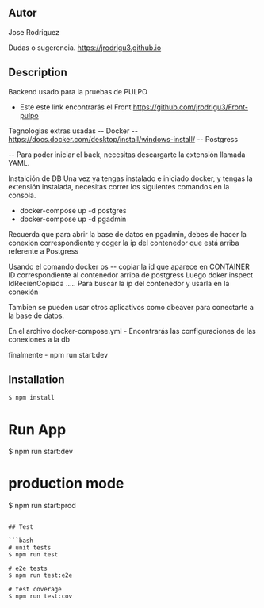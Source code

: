 ## Autor

Jose Rodriguez

Dudas o sugerencia.
https://jrodrigu3.github.io

## Description

Backend usado para la pruebas de PULPO
- Este este link encontrarás el Front https://github.com/jrodrigu3/Front-pulpo



Tegnologias extras usadas
-- Docker -- https://docs.docker.com/desktop/install/windows-install/
-- Postgress

-- Para poder iniciar el back, necesitas descargarte la extensión llamada YAML.

Instalción de DB
  Una vez ya tengas instalado e iniciado docker, y tengas la extensión instalada, necesitas correr los siguientes comandos en la consola.

  - docker-compose up -d postgres
  - docker-compose up -d pgadmin
  
  Recuerda que para abrir la base de datos en pgadmin, debes de hacer la conexion correspondiente y coger la ip del contenedor que está arriba referente a Postgress

  Usando el comando
    docker ps -- copiar la id que aparece en CONTAINER ID correspondiente al contenedor arriba de postgress
    Luego    doker inspect IdRecienCopiada    ..... Para buscar la ip del contenedor y usarla en la conexión

  Tambien se pueden usar otros aplicativos como dbeaver para conectarte a la base de datos.
  
  En el archivo docker-compose.yml - Encontrarás las configuraciones de las conexiones a la db


  finalmente - npm run start:dev


## Installation

```bash
$ npm install
```

# Run App
$ npm run start:dev

# production mode
$ npm run start:prod
```

## Test

```bash
# unit tests
$ npm run test

# e2e tests
$ npm run test:e2e

# test coverage
$ npm run test:cov
```
